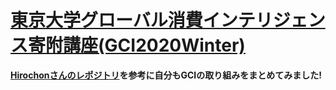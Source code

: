 # [東京大学グローバル消費インテリジェンス寄附講座(GCI2020Winter)](https://gci.t.u-tokyo.ac.jp/gci-2020-winter/)


**[Hirochonさんのレポジトリ](https://github.com/Hirochon/GCI2020-Summer/)を参考に自分もGCIの取り組みをまとめてみました!**


